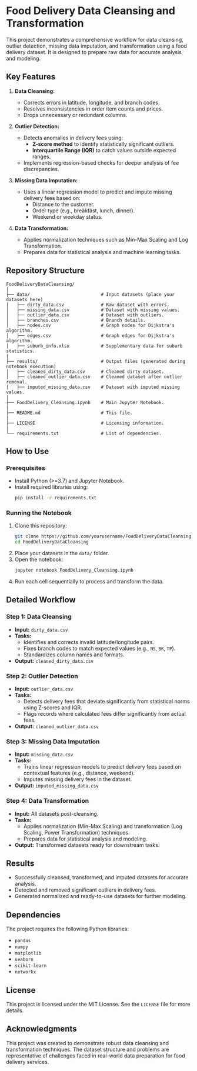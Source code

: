 # Food Delivery Data Cleansing and Transformation

This project demonstrates a comprehensive workflow for data cleansing, outlier detection, missing data imputation, and transformation using a food delivery dataset. It is designed to prepare raw data for accurate analysis and modeling.

## Key Features

1. **Data Cleansing:**
   - Corrects errors in latitude, longitude, and branch codes.
   - Resolves inconsistencies in order item counts and prices.
   - Drops unnecessary or redundant columns.

2. **Outlier Detection:**
   - Detects anomalies in delivery fees using:
     - **Z-score method** to identify statistically significant outliers.
     - **Interquartile Range (IQR)** to catch values outside expected ranges.
   - Implements regression-based checks for deeper analysis of fee discrepancies.

3. **Missing Data Imputation:**
   - Uses a linear regression model to predict and impute missing delivery fees based on:
     - Distance to the customer.
     - Order type (e.g., breakfast, lunch, dinner).
     - Weekend or weekday status.

4. **Data Transformation:**
   - Applies normalization techniques such as Min-Max Scaling and Log Transformation.
   - Prepares data for statistical analysis and machine learning tasks.

## Repository Structure

```plaintext
FoodDeliveryDataCleansing/
|
├── data/                           # Input datasets (place your datasets here)
│   ├── dirty_data.csv              # Raw dataset with errors.
│   ├── missing_data.csv            # Dataset with missing values.
│   ├── outlier_data.csv            # Dataset with outliers.
│   ├── branches.csv                # Branch details.
│   ├── nodes.csv                   # Graph nodes for Dijkstra's algorithm.
│   ├── edges.csv                   # Graph edges for Dijkstra's algorithm.
│   ├── suburb_info.xlsx            # Supplementary data for suburb statistics.
|
├── results/                        # Output files (generated during notebook execution)
│   ├── cleaned_dirty_data.csv      # Cleaned dirty dataset.
│   ├── cleaned_outlier_data.csv    # Cleaned dataset after outlier removal.
│   ├── imputed_missing_data.csv    # Dataset with imputed missing values.
|
├── FoodDelivery_Cleansing.ipynb    # Main Jupyter Notebook.
|
├── README.md                       # This file.
|
├── LICENSE                         # Licensing information.
|
└── requirements.txt                # List of dependencies.
```

## How to Use

### Prerequisites
- Install Python (>=3.7) and Jupyter Notebook.
- Install required libraries using:
  ```bash
  pip install -r requirements.txt
  ```

### Running the Notebook
1. Clone this repository:
   ```bash
   git clone https://github.com/yourusername/FoodDeliveryDataCleansing.git
   cd FoodDeliveryDataCleansing
   ```
2. Place your datasets in the `data/` folder.
3. Open the notebook:
   ```bash
   jupyter notebook FoodDelivery_Cleansing.ipynb
   ```
4. Run each cell sequentially to process and transform the data.

## Detailed Workflow

### Step 1: Data Cleansing
- **Input:** `dirty_data.csv`
- **Tasks:**
  - Identifies and corrects invalid latitude/longitude pairs.
  - Fixes branch codes to match expected values (e.g., `NS`, `BK`, `TP`).
  - Standardizes column names and formats.
- **Output:** `cleaned_dirty_data.csv`

### Step 2: Outlier Detection
- **Input:** `outlier_data.csv`
- **Tasks:**
  - Detects delivery fees that deviate significantly from statistical norms using Z-scores and IQR.
  - Flags records where calculated fees differ significantly from actual fees.
- **Output:** `cleaned_outlier_data.csv`

### Step 3: Missing Data Imputation
- **Input:** `missing_data.csv`
- **Tasks:**
  - Trains linear regression models to predict delivery fees based on contextual features (e.g., distance, weekend).
  - Imputes missing delivery fees in the dataset.
- **Output:** `imputed_missing_data.csv`

### Step 4: Data Transformation
- **Input:** All datasets post-cleansing.
- **Tasks:**
  - Applies normalization (Min-Max Scaling) and transformation (Log Scaling, Power Transformation) techniques.
  - Prepares data for statistical analysis and modeling.
- **Output:** Transformed datasets ready for downstream tasks.

## Results
- Successfully cleansed, transformed, and imputed datasets for accurate analysis.
- Detected and removed significant outliers in delivery fees.
- Generated normalized and ready-to-use datasets for further modeling.

## Dependencies
The project requires the following Python libraries:
- `pandas`
- `numpy`
- `matplotlib`
- `seaborn`
- `scikit-learn`
- `networkx`

## License
This project is licensed under the MIT License. See the `LICENSE` file for more details.

## Acknowledgments
This project was created to demonstrate robust data cleansing and transformation techniques. The dataset structure and problems are representative of challenges faced in real-world data preparation for food delivery services.

